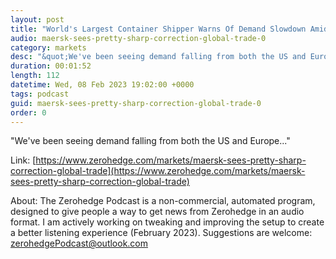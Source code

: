 ```yaml
---
layout: post
title: "World's Largest Container Shipper Warns Of Demand Slowdown Amid &quot;Significant Inventory Adjustment&quot;"
audio: maersk-sees-pretty-sharp-correction-global-trade-0
category: markets
desc: "&quot;We've been seeing demand falling from both the US and Europe...&quot; "
duration: 00:01:52
length: 112
datetime: Wed, 08 Feb 2023 19:02:00 +0000
tags: podcast
guid: maersk-sees-pretty-sharp-correction-global-trade-0
order: 0
---
```

&quot;We've been seeing demand falling from both the US and Europe...&quot; 

Link: [https://www.zerohedge.com/markets/maersk-sees-pretty-sharp-correction-global-trade](https://www.zerohedge.com/markets/maersk-sees-pretty-sharp-correction-global-trade)

About: The Zerohedge Podcast is a non-commercial, automated program, designed to give people a way to get news from Zerohedge in an audio format.  I am actively working on tweaking and improving the setup to create a better listening experience (February 2023).  Suggestions are welcome: [zerohedgePodcast@outlook.com](mailto:zerohedgePodcast@outlook.com)